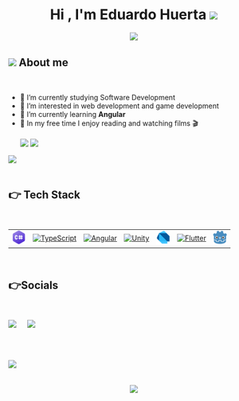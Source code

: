 <h1 align="center"><b>Hi , I'm Eduardo Huerta </b><img src="https://media.giphy.com/media/hvRJCLFzcasrR4ia7z/giphy.gif" width="35"></h1>

<p align="center">
  <a href="https://github.com/DenverCoder1/readme-typing-svg"><img src="https://readme-typing-svg.herokuapp.com?font=Time+New+Roman&color=%23C8BE25&size=25&center=true&vCenter=true&width=600&height=100&lines=Software+Developer;Always+learning+new+things;.NET+Developer;Unity+Developer"></a>
</p>


## <picture><img src = "https://media0.giphy.com/media/v1.Y2lkPTc5MGI3NjExZzd2M2p2YjRmNWZmZzM1OW5sZDdtZnk4MmRrN3gyNnZhbHdoZHN3byZlcD12MV9pbnRlcm5hbF9naWZfYnlfaWQmY3Q9Zw/3oKIPnAiaMCws8nOsE/giphy.webp" width = 120px></picture> **About me**

<br>

- 🔭 I’m currently studying Software Development
- 👀 I’m interested in web development and game development
- 🌱 I’m currently learning **Angular**
- 📖 In my free time I enjoy reading and watching films 🎬
<br><br>
  <img src = "https://media4.giphy.com/media/v1.Y2lkPTc5MGI3NjExcDJiNnVia2w1ZjJ0ZTZldTZ3c3gxb2E4ZHFmcWh0MTgzeXMwNDl1OSZlcD12MV9pbnRlcm5hbF9naWZfYnlfaWQmY3Q9cw/zKr0MMoRmCt909jI7a/giphy.gif" width = 100px>
  <img src = "https://media2.giphy.com/media/v1.Y2lkPTc5MGI3NjExOTVtandiZ2czYWFqOWR4eDZzOXVrd2tvb3pkajVkMDBoYXo1em01eSZlcD12MV9pbnRlcm5hbF9naWZfYnlfaWQmY3Q9Zw/TFIoWBxZp2EKM38IO3/giphy.webp" width = 205px>

<img src="https://user-images.githubusercontent.com/73097560/115834477-dbab4500-a447-11eb-908a-139a6edaec5c.gif"><br><br>

  
##  **👉 Tech Stack**

<p>
<br>

<table>
    <tbody>
        <tr>
            <td>
             <a href="#"><img alt="C#" title="C#" height="28px" src="https://raw.githubusercontent.com/github/explore/80688e429a7d4ef2fca1e82350fe8e3517d3494d/topics/csharp/csharp.png" /></a>
            </td>
            <td>
              <a href="#"><img alt="TypeScript" title="JavaScript" height="28px" src="https://upload.wikimedia.org/wikipedia/commons/thumb/4/4c/Typescript_logo_2020.svg/1200px-Typescript_logo_2020.svg.png" /></a>
            </td>
            <td>
              <a href="#"><img alt="Angular" title="React" height="28px" src="https://upload.wikimedia.org/wikipedia/commons/thumb/c/cf/Angular_full_color_logo.svg/1200px-Angular_full_color_logo.svg.png" /></a>
            </td>
            <td>
             <a href="#"><img alt="Unity" title="Unity" height="28px" src="https://w7.pngwing.com/pngs/426/535/png-transparent-unity-new-logo-tech-companies-thumbnail.png" /></a>
            </td>
            <td>
             <a href="#"><img alt="Dart" title="Dart" height="28px" src="https://raw.githubusercontent.com/github/explore/80688e429a7d4ef2fca1e82350fe8e3517d3494d/topics/dart/dart.png" /></a>
            </td>
            <td>
              <a href="#"><img alt="Flutter" title="Flutter" height="28px" src="https://img.icons8.com/color/48/000000/flutter.png" /></a>
            </td>  
            <td>
              <a href="#"><img alt="Godot" title="Godot" height="28px" src="https://raw.githubusercontent.com/github/explore/80688e429a7d4ef2fca1e82350fe8e3517d3494d/topics/godot/godot.png" /></a>
            </td>
        </tr>
    </tbody>
</table>

<br>

##  **👉Socials**

<p>
<br>
  
<a target="_blank" href="https://www.linkedin.com/in/eduardovazquezh/"><img src="https://img.shields.io/badge/-LinkedIn-0077B5?style=for-the-badge&logo=Linkedin&logoColor=white"></img></a>
&emsp;
<a target="_blank" href="https://twitter.com/EduardoVH__"><img src="https://img.shields.io/badge/-Twitter-1DA1F2?style=for-the-badge&logo=Twitter&logoColor=white"></img></a>
&emsp;

<br>

</div>

<br>

<img src="https://user-images.githubusercontent.com/73097560/115834477-dbab4500-a447-11eb-908a-139a6edaec5c.gif"><br><br>

<div align="center">
  <picture>
    <img src="https://media3.giphy.com/media/v1.Y2lkPTc5MGI3NjExZjFndWw0c21vaW9wcGt3dnlvZXl5OGl0azg5djA3cW51ejhuOHQyOCZlcD12MV9pbnRlcm5hbF9naWZfYnlfaWQmY3Q9Zw/QbumCX9HFFDQA/giphy.webp" width="500px">
  </picture>
</div>

